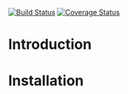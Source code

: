 [![Build Status](https://travis-ci.org/PatternFM/jwt.svg?branch=master)](https://travis-ci.org/PatternFM/jwt)
[![Coverage Status](https://coveralls.io/repos/github/PatternFM/jwt/badge.svg?branch=master)](https://coveralls.io/github/PatternFM/jwt?branch=master)  

# Introduction

# Installation